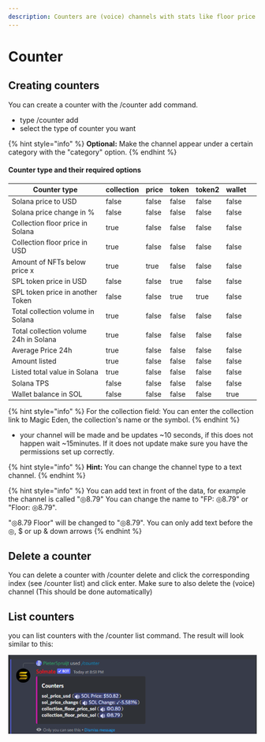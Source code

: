 ```yaml
---
description: Counters are (voice) channels with stats like floor price in SOL
---
```


# Counter

## Creating counters

You can create a counter with the /counter add command.

* type /counter add
* select the type of counter you want

{% hint style="info" %}
**Optional:** Make the channel appear under a certain category with the "category" option.
{% endhint %}

#### Counter type and their required options

<table><thead><tr><th>Counter type</th><th data-type="checkbox">collection</th><th data-type="checkbox">price</th><th data-type="checkbox">token</th><th data-type="checkbox">token2</th><th data-type="checkbox">wallet</th><th></th></tr></thead><tbody><tr><td>Solana price to USD</td><td>false</td><td>false</td><td>false</td><td>false</td><td>false</td><td></td></tr><tr><td>Solana price change in %</td><td>false</td><td>false</td><td>false</td><td>false</td><td>false</td><td></td></tr><tr><td>Collection floor price in Solana</td><td>true</td><td>false</td><td>false</td><td>false</td><td>false</td><td></td></tr><tr><td>Collection floor price in USD</td><td>true</td><td>false</td><td>false</td><td>false</td><td>false</td><td></td></tr><tr><td>Amount of NFTs below price x</td><td>true</td><td>true</td><td>false</td><td>false</td><td>false</td><td></td></tr><tr><td>SPL token price in USD</td><td>false</td><td>false</td><td>true</td><td>false</td><td>false</td><td></td></tr><tr><td>SPL token price in another Token</td><td>false</td><td>false</td><td>true</td><td>true</td><td>false</td><td></td></tr><tr><td>Total collection volume in Solana</td><td>true</td><td>false</td><td>false</td><td>false</td><td>false</td><td></td></tr><tr><td>Total collection volume 24h in Solana</td><td>true</td><td>false</td><td>false</td><td>false</td><td>false</td><td></td></tr><tr><td>Average Price 24h</td><td>true</td><td>false</td><td>false</td><td>false</td><td>false</td><td></td></tr><tr><td>Amount listed</td><td>true</td><td>false</td><td>false</td><td>false</td><td>false</td><td></td></tr><tr><td>Listed total value in Solana</td><td>true</td><td>false</td><td>false</td><td>false</td><td>false</td><td></td></tr><tr><td>Solana TPS</td><td>false</td><td>false</td><td>false</td><td>false</td><td>false</td><td></td></tr><tr><td>Wallet balance in SOL</td><td>false</td><td>false</td><td>false</td><td>false</td><td>true</td><td></td></tr></tbody></table>

{% hint style="info" %}
For the collection field: You can enter the collection link to Magic Eden, the collection's name or the symbol.
{% endhint %}

* your channel will be made and be updates \~10 seconds, if this does not happen wait \~15minutes. If it does not update make sure you have the permissions set up correctly.

{% hint style="info" %}
**Hint:** You can change the channel type to a text channel.
{% endhint %}

{% hint style="info" %}
You can add text in front of the data, for example the channel is called "◎8.79" You can change the name to "FP: ◎8.79" or "Floor: ◎8.79".

&#x20;"◎8.79 Floor" will be changed to "◎8.79". You can only add text before the ◎, $ or up & down arrows
{% endhint %}

## Delete a counter

You can delete a counter with /counter delete and click the corresponding index (see /counter list) and click enter. Make sure to also delete the (voice) channel (This should be done automatically)

## List counters

you can list counters with the /counter list command. The result will look similar to this:

![](<../.gitbook/assets/image (11) (1).png>)
